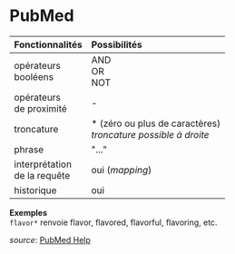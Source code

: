 # PubMed

| Fonctionnalités | Possibilités |
| :-------- | :---- |
| opérateurs<br/>booléens | AND<br/>OR<br/>NOT |
| opérateurs<br/>de proximité | - |
| troncature | \* (zéro ou plus de caractères) <br/> *troncature possible à droite*|
| phrase | "..." |
| interprétation<br/>de la requête | oui (*mapping*) |
| historique | oui |

**Exemples**   
`flavor*` renvoie flavor, flavored, flavorful, flavoring, etc.   

*source*: [PubMed Help](https://www.ncbi.nlm.nih.gov/books/NBK3827/)